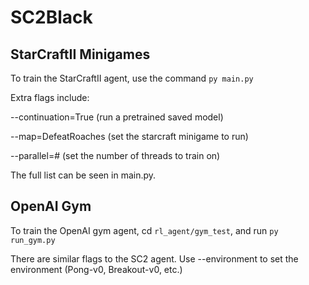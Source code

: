 # SC2Black
## StarCraftII Minigames
To train the StarCraftII agent, use the command `py main.py`

Extra flags include:

 --continuation=True (run a pretrained saved model)
 
 --map=DefeatRoaches (set the starcraft minigame to run)
 
 --parallel=# (set the number of threads to train on)
 
 
The full list can be seen in main.py.
## OpenAI Gym

To train the OpenAI gym agent, cd `rl_agent/gym_test`, and run `py run_gym.py`

There are similar flags to the SC2 agent. Use --environment to set the environment (Pong-v0, Breakout-v0, etc.)

